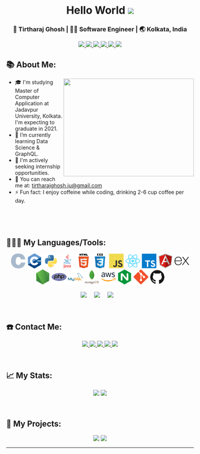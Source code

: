 <div align="center">
  <h1> Hello World <img src="https://media.giphy.com/media/hvRJCLFzcasrR4ia7z/giphy.gif" width="25px"></h1>
</div>
 

<div align="center">
<h3> 👦 Tirtharaj Ghosh | 👨‍💻 Software Engineer | 🌏 Kolkata, India </h3>
</div>
<p align="center">
<a href="https://www.linkedin.com/in/tirtharajghosh/">
  <img src="https://img.shields.io/badge/Linkedin-blue?style=flat&logo=linkedin&labelColor=blue">
</a>
<a href="mailto:tirtharajghosh.ju@gmail.com?subject=Hello%20Tirtharaj,%20From%20Github">
  <img src="https://img.shields.io/badge/-Gmail-%23db483b?style=flat&logo=Gmail&labelColor=red&logoColor=white">
</a>
<a href="https://www.facebook.com/tirtharajghosh.ju/">
  <img src="https://img.shields.io/badge/-Facebook-%230d8bf1?style=flat&logo=Facebook&logoColor=white">
</a>
<a href="https://www.instagram.com/levelplusplus/">
  <img src="https://img.shields.io/badge/-Instagram-%23E4405F?style=flat&logo=Instagram&logoColor=white">
</a>
<a href="https://twitter.com/levelplusplus">
  <img src="https://img.shields.io/badge/-Twitter-%231a91da?style=flat&logo=Twitter&logoColor=white">
</a>
<a href="https://github.com/tirtharajghosh"> 
  <img src="https://komarev.com/ghpvc/?username=tirtharajghosh&label=Visitors&color=2e8b57&style=flat" />
 </a>
</p>

## 📚 About Me:
<a href="https://github.com/tirtharajghosh/"><img align="right" width="350" height="263" src="https://github.com/tirtharajghosh/tirtharajghosh/blob/master/aboutme.gif"></a>
  - 🎓 I'm studying Master of Computer Application at Jadavpur University, Kolkata. I'm expecting to graduate in 2021.
  - 🌱 I’m currently learning Data Science &amp; GraphQL.
  - 💼 I'm actively seeking internship opportunities.
  - 📧 You can reach me at: tirtharajghosh.ju@gmail.com
  - ⚡ Fun fact: I enjoy coffeine while coding, drinking 2-6 cup coffee per day.
<br/>
<p>&nbsp;</p>

## 👨🏻‍💻 My Languages/Tools:
<div>
<p align="center">
<img src="https://github.com/devicons/devicon/blob/master/icons/c/c-original.svg" alt="c" width="40" height="40"/> 
<img src="https://github.com/devicons/devicon/blob/master/icons/cplusplus/cplusplus-original.svg" alt="cplusplus" width="40" height="40"/> 
<img src="https://github.com/devicons/devicon/blob/master/icons/python/python-original.svg" alt="python" width="40" height="40"/>
<img src="https://github.com/devicons/devicon/blob/master/icons/java/java-original-wordmark.svg" alt="java" width="40" height="40"/> 
<img src="https://github.com/devicons/devicon/blob/master/icons/html5/html5-original-wordmark.svg" alt="html5" width="40" height="40"/> 
<img src="https://github.com/devicons/devicon/blob/master/icons/css3/css3-original-wordmark.svg" alt="css3" width="40" height="40"/> 
<img src="https://github.com/devicons/devicon/blob/master/icons/javascript/javascript-original.svg" alt="javascript" width="40" height="40"/>
<img src="https://github.com/devicons/devicon/blob/master/icons/react/react-original.svg" alt="react" width="40" height="40"/>
<img src="https://github.com/devicons/devicon/blob/master/icons/typescript/typescript-original.svg" alt="typescript" width="40" height="40"/>
<img src="https://github.com/devicons/devicon/blob/master/icons/angularjs/angularjs-original.svg" alt="angular" width="40" height="40"/>
<img src="https://github.com/devicons/devicon/blob/master/icons/express/express-original.svg" alt="react-native" width="40" height="40"/>
<img src="https://github.com/devicons/devicon/blob/master/icons/nodejs/nodejs-original.svg" alt="nodejs" width="40" height="40"/>
<img src="https://github.com/devicons/devicon/blob/master/icons/php/php-original.svg" alt="php" width="40" height="40"/>
<img src="https://github.com/devicons/devicon/blob/master/icons/mysql/mysql-original-wordmark.svg" alt="mysql" width="40" height="40"/>
<img src="https://github.com/devicons/devicon/blob/master/icons/mongodb/mongodb-original-wordmark.svg" alt="mongodb" width="40" height="40"/>
<img src="https://github.com/devicons/devicon/blob/master/icons/amazonwebservices/amazonwebservices-original-wordmark.svg" alt="amazonwebservices" width="40" height="40"/>
<img src="https://github.com/devicons/devicon/blob/master/icons/nginx/nginx-original.svg" alt="nginx" width="40" height="40"/>
<img src="https://github.com/devicons/devicon/blob/master/icons/git/git-original.svg" alt="git" width="40" height="40"/>
<img src="https://github.com/devicons/devicon/blob/master/icons/github/github-original.svg" alt="github" width="40" height="40"/>
<br/>
<br/>
<img src="https://img.shields.io/badge/OS-Windows%2010-informational?style=for-the-badge&logo=windows&logoColor=white" />&nbsp;&nbsp;&nbsp;&nbsp;
<img src="https://img.shields.io/badge/Browser-Chrome-blue?style=for-the-badge&logo=google-chrome&logoColor=white" />&nbsp;&nbsp;&nbsp;&nbsp;
<img src="https://img.shields.io/badge/Editor-VSCode-blue?style=for-the-badge&logo=visual-studio-code&logoColor=white" />&nbsp;&nbsp;&nbsp;&nbsp;

</div>

<p>&nbsp;</p>

## ☎️ Contact Me:
<p align="center">
<a href="https://www.linkedin.com/in/tirtharajghosh/">
  <img src="https://img.shields.io/badge/Linkedin-blue?style=for-the-badge&logo=linkedin&labelColor=blue">
</a>
<a href="mailto:tirtharajghosh.ju@gmail.com?subject=Hello%20Tirtharaj,%20From%20Github">
  <img src="https://img.shields.io/badge/-Gmail-%23db483b?style=for-the-badge&logo=Gmail&labelColor=red&logoColor=white">
</a>
<a href="https://www.facebook.com/tirtharajghosh.ju/">
  <img src="https://img.shields.io/badge/-Facebook-%230d8bf1?style=for-the-badge&logo=Facebook&logoColor=white">
</a>
<a href="https://www.instagram.com/levelplusplus/">
  <img src="https://img.shields.io/badge/-Instagram-%23E4405F?style=for-the-badge&logo=Instagram&logoColor=white">
</a>
<a href="https://twitter.com/levelplusplus">
  <img src="https://img.shields.io/badge/-Twitter-%231a91da?style=for-the-badge&logo=Twitter&logoColor=white">
</a>
</p>

<p>&nbsp;</p>

## 📈 My Stats:     
<p align="center">
<a href="https://github.com/tirtharajghosh">
  <img src="https://github-readme-stats.vercel.app/api?username=tirtharajghosh&count_private=true&show_icons=true&hide=issues,contribs" /></a>
<a href="https://github.com/tirtharajghosh/">
  <img width = "40%"src="https://github-readme-stats.vercel.app/api/top-langs/?username=tirtharajghosh&layout=compact" /></a>
  
<p>&nbsp;</p>

## 🚀 My Projects:
<p align="center">
<a href="https://github.com/tirtharajghosh/Intelligent-Examination-System">
  <img src="https://github-readme-stats.vercel.app/api/pin/?username=tirtharajghosh&repo=Intelligent-Examination-System&bg_color=30,e96443,904e95&title_color=fff&text_color=fff" /></a>
<a href="https://github.com/tirtharajghosh/Sorting-Algorithm-Visualizer">
  <img src="https://github-readme-stats.vercel.app/api/pin/?username=tirtharajghosh&repo=Sorting-Algorithm-Visualizer&bg_color=30,e96443,904e95&title_color=fff&text_color=fff" /></a>

  ---
